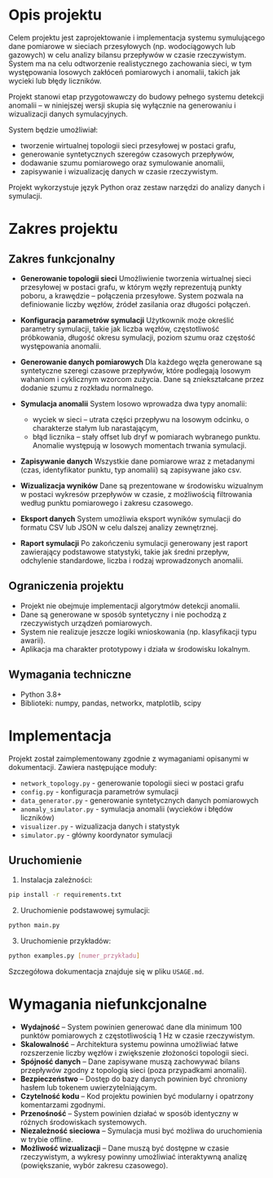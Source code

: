 # Opis projektu

Celem projektu jest zaprojektowanie i implementacja systemu symulującego dane pomiarowe w sieciach przesyłowych (np. wodociągowych lub gazowych) w celu analizy bilansu przepływów w czasie rzeczywistym. System ma na celu odtworzenie realistycznego zachowania sieci, w tym występowania losowych zakłóceń pomiarowych i anomalii, takich jak wycieki lub błędy liczników.

Projekt stanowi etap przygotowawczy do budowy pełnego systemu detekcji anomalii – w niniejszej wersji skupia się wyłącznie na generowaniu i wizualizacji danych symulacyjnych.

System będzie umożliwiał:
*   tworzenie wirtualnej topologii sieci przesyłowej w postaci grafu,
*   generowanie syntetycznych szeregów czasowych przepływów,
*   dodawanie szumu pomiarowego oraz symulowanie anomalii,
*   zapisywanie i wizualizację danych w czasie rzeczywistym.

Projekt wykorzystuje język Python oraz zestaw narzędzi do analizy danych i symulacji.

# Zakres projektu

## Zakres funkcjonalny
*   **Generowanie topologii sieci**
    Umożliwienie tworzenia wirtualnej sieci przesyłowej w postaci grafu, w którym węzły reprezentują punkty poboru, a krawędzie – połączenia przesyłowe. System pozwala na definiowanie liczby węzłów, źródeł zasilania oraz długości połączeń.

*   **Konfiguracja parametrów symulacji**
    Użytkownik może określić parametry symulacji, takie jak liczba węzłów, częstotliwość próbkowania, długość okresu symulacji, poziom szumu oraz częstość występowania anomalii.

*   **Generowanie danych pomiarowych**
    Dla każdego węzła generowane są syntetyczne szeregi czasowe przepływów, które podlegają losowym wahaniom i cyklicznym wzorcom zużycia. Dane są zniekształcane przez dodanie szumu z rozkładu normalnego.

*   **Symulacja anomalii**
    System losowo wprowadza dwa typy anomalii:
    *   wyciek w sieci – utrata części przepływu na losowym odcinku, o charakterze stałym lub narastającym,
    *   błąd licznika – stały offset lub dryf w pomiarach wybranego punktu.
    Anomalie występują w losowych momentach trwania symulacji.

*   **Zapisywanie danych**
    Wszystkie dane pomiarowe wraz z metadanymi (czas, identyfikator punktu, typ anomalii) są zapisywane jako csv.

*   **Wizualizacja wyników**
    Dane są prezentowane w środowisku wizualnym w postaci wykresów przepływów w czasie, z możliwością filtrowania według punktu pomiarowego i zakresu czasowego.

*   **Eksport danych**
    System umożliwia eksport wyników symulacji do formatu CSV lub JSON w celu dalszej analizy zewnętrznej.

*   **Raport symulacji**
    Po zakończeniu symulacji generowany jest raport zawierający podstawowe statystyki, takie jak średni przepływ, odchylenie standardowe, liczba i rodzaj wprowadzonych anomalii.

## Ograniczenia projektu
*   Projekt nie obejmuje implementacji algorytmów detekcji anomalii.
*   Dane są generowane w sposób syntetyczny i nie pochodzą z rzeczywistych urządzeń pomiarowych.
*   System nie realizuje jeszcze logiki wnioskowania (np. klasyfikacji typu awarii).
*   Aplikacja ma charakter prototypowy i działa w środowisku lokalnym.

## Wymagania techniczne
*   Python 3.8+
*   Biblioteki: numpy, pandas, networkx, matplotlib, scipy

# Implementacja

Projekt został zaimplementowany zgodnie z wymaganiami opisanymi w dokumentacji. Zawiera następujące moduły:

*   `network_topology.py` - generowanie topologii sieci w postaci grafu
*   `config.py` - konfiguracja parametrów symulacji
*   `data_generator.py` - generowanie syntetycznych danych pomiarowych
*   `anomaly_simulator.py` - symulacja anomalii (wycieków i błędów liczników)
*   `visualizer.py` - wizualizacja danych i statystyk
*   `simulator.py` - główny koordynator symulacji

## Uruchomienie

1. Instalacja zależności:
```bash
pip install -r requirements.txt
```

2. Uruchomienie podstawowej symulacji:
```bash
python main.py
```

3. Uruchomienie przykładów:
```bash
python examples.py [numer_przykładu]
```

Szczegółowa dokumentacja znajduje się w pliku `USAGE.md`.

# Wymagania niefunkcjonalne
*   **Wydajność** – System powinien generować dane dla minimum 100 punktów pomiarowych z częstotliwością 1 Hz w czasie rzeczywistym.
*   **Skalowalność** – Architektura systemu powinna umożliwiać łatwe rozszerzenie liczby węzłów i zwiększenie złożoności topologii sieci.
*   **Spójność danych** – Dane zapisywane muszą zachowywać bilans przepływów zgodny z topologią sieci (poza przypadkami anomalii).
*   **Bezpieczeństwo** – Dostęp do bazy danych powinien być chroniony hasłem lub tokenem uwierzytelniającym.
*   **Czytelność kodu** – Kod projektu powinien być modularny i opatrzony komentarzami zgodnymi.
*   **Przenośność** – System powinien działać w sposób identyczny w różnych środowiskach systemowych.
*   **Niezależność sieciowa** – Symulacja musi być możliwa do uruchomienia w trybie offline.
*   **Możliwość wizualizacji** – Dane muszą być dostępne w czasie rzeczywistym, a wykresy powinny umożliwiać interaktywną analizę (powiększanie, wybór zakresu czasowego).
